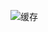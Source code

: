 ![缓存](https://raw.githubusercontent.com/chenxh/architect-awesome/master/tmp/05-个人信息使用授权书.jpg "图片title")